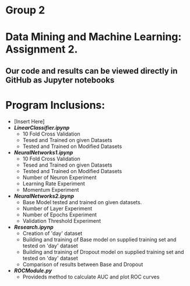 # Group 2
# Data Mining and Machine Learning: Assignment 2. 


## Our code and results can be viewed directly in GitHub as Jupyter notebooks

# Program Inclusions: 
* [Insert Here]
* ***LinearClassifier.ipynp***
    * 10 Fold Cross Validation
    * Tesed and Trained on given Datasets 
    * Tested and Trained on Modified Datasets
* ***NeuralNetworks1.ipynp***
    * 10 Fold Cross Validation
    * Tesed and Trained on given Datasets 
    * Tested and Trained on Modified Datasets
    * Number of Neuron Experiment
    * Learning Rate Experiment
    * Momentum Experiment 
* ***NeuralNetworks2.ipynp***
    * Base Model tested and trained on given datasets.
    * Number of Layer Experiment
    * Number of Epochs Experiment
    * Validation Threshold Experiment
* ***Research.ipynp***
    * Creation of 'day' dataset
    * Building and training of Base model on supplied training set and tested on 'day' dataset
    * Building and training of Dropout model on supplied training set and tested on 'day' dataset
    * Comparison of results between Base and Dropout
* ***ROCModule.py***
    * Provideds method to calculate AUC and plot ROC curves
